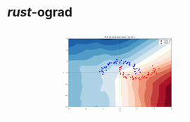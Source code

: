 # *rust*-ograd

<div align="center">
<img src="attachments/training_progress_2.gif" alt="training process" title="Training Process" width="60%">
</div>
